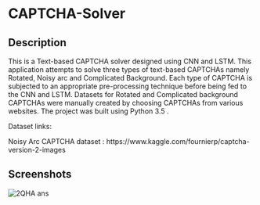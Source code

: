 # CAPTCHA-Solver

## Description
<p>
This is a Text-based CAPTCHA solver designed using CNN and LSTM. This application attempts to solve three types of text-based CAPTCHAs namely Rotated, Noisy arc and Complicated Background. Each type of CAPTCHA is subjected to an appropriate pre-processing technique before being fed to the CNN and LSTM. Datasets for Rotated and Complicated background CAPTCHAs were manually created by choosing CAPTCHAs from various websites. The project was built using Python 3.5 .
</p>
<p>
Dataset links:
</p>
<p>
Noisy Arc CAPTCHA dataset : https://www.kaggle.com/fournierp/captcha-version-2-images
</p>

## Screenshots

![2QHA ans](https://user-images.githubusercontent.com/26120836/103170345-74f19280-487e-11eb-9957-bbabe37e4a95.PNG)
